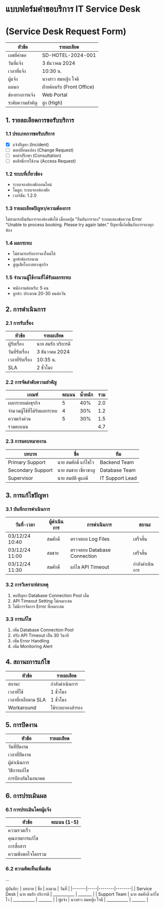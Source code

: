 # แบบฟอร์มคำขอบริการ IT Service Desk
# (Service Desk Request Form)

| หัวข้อ | รายละเอียด |
|-------|------------|
| เลขที่คำขอ | SD-HOTEL-2024-001 |
| วันที่แจ้ง | 3 ธันวาคม 2024 |
| เวลาที่แจ้ง | 10:30 น. |
| ผู้แจ้ง | นางสาว สมหญิง ใจดี |
| แผนก | ฝ่ายต้อนรับ (Front Office) |
| ช่องทางการแจ้ง | Web Portal |
| ระดับความสำคัญ | สูง (High) |

## 1. รายละเอียดการขอรับบริการ

### 1.1 ประเภทการขอรับบริการ
- [x] แจ้งปัญหา (Incident)
- [ ] ขอเปลี่ยนแปลง (Change Request)
- [ ] ขอคำปรึกษา (Consultation)
- [ ] ขอสิทธิ์การใช้งาน (Access Request)

### 1.2 ระบบที่เกี่ยวข้อง
- ระบบจองห้องพักออนไลน์
- โมดูล: ระบบจองห้องพัก
- เวอร์ชัน: 1.2.0

### 1.3 รายละเอียดปัญหา/ความต้องการ
ไม่สามารถยืนยันการจองห้องพักได้ เมื่อกดปุ่ม "ยืนยันการจอง" ระบบแสดงข้อความ Error "Unable to process booking. Please try again later." ปัญหานี้เกิดขึ้นกับการจองทุกห้อง

### 1.4 ผลกระทบ
- ไม่สามารถรับการจองใหม่ได้
- ลูกค้าต้องรอนาน
- สูญเสียโอกาสทางธุรกิจ

### 1.5 จำนวนผู้ใช้งานที่ได้รับผลกระทบ
- พนักงานต้อนรับ: 5 คน
- ลูกค้า: ประมาณ 20-30 คนต่อวัน

## 2. การดำเนินการ

### 2.1 การรับเรื่อง

| หัวข้อ | รายละเอียด |
|-------|------------|
| ผู้รับเรื่อง | นาย สมรัก บริการดี |
| วันที่รับเรื่อง | 3 ธันวาคม 2024 |
| เวลาที่รับเรื่อง | 10:35 น. |
| SLA | 2 ชั่วโมง |

### 2.2 การจัดลำดับความสำคัญ

| เกณฑ์ | คะแนน | น้ำหนัก | รวม |
|-------|--------|---------|------|
| ผลกระทบต่อธุรกิจ | 5 | 40% | 2.0 |
| จำนวนผู้ใช้ที่ได้รับผลกระทบ | 4 | 30% | 1.2 |
| ความเร่งด่วน | 5 | 30% | 1.5 |
| รวมคะแนน | | | 4.7 |

### 2.3 การมอบหมายงาน

| บทบาท | ชื่อ | ทีม |
|-------|-----|-----|
| Primary Support | นาย สมศักดิ์ แก้ไขไว | Backend Team |
| Secondary Support | นาย สมชาย เชี่ยวชาญ | Database Team |
| Supervisor | นาย สมบัติ ดูแลดี | IT Support Lead |

## 3. การแก้ไขปัญหา

### 3.1 บันทึกการดำเนินการ

| วันที่-เวลา | ผู้ดำเนินการ | การดำเนินการ | สถานะ |
|------------|--------------|---------------|--------|
| 03/12/24 10:40 | สมศักดิ์ | ตรวจสอบ Log Files | เสร็จสิ้น |
| 03/12/24 11:00 | สมชาย | ตรวจสอบ Database Connection | เสร็จสิ้น |
| 03/12/24 11:30 | สมศักดิ์ | แก้ไข API Timeout | กำลังดำเนินการ |

### 3.2 การวิเคราะห์สาเหตุ
1. พบปัญหา Database Connection Pool เต็ม
2. API Timeout Setting ไม่เหมาะสม
3. ไม่มีการจัดการ Error ที่เหมาะสม

### 3.3 การแก้ไข
1. เพิ่ม Database Connection Pool
2. ปรับ API Timeout เป็น 30 วินาที
3. เพิ่ม Error Handling
4. เพิ่ม Monitoring Alert

## 4. สถานะการแก้ไข

| หัวข้อ | รายละเอียด |
|-------|------------|
| สถานะ | กำลังดำเนินการ |
| เวลาที่ใช้ | 1 ชั่วโมง |
| เวลาที่เหลือตาม SLA | 1 ชั่วโมง |
| Workaround | ใช้ระบบจองสำรอง |

## 5. การปิดงาน

| หัวข้อ | รายละเอียด |
|-------|------------|
| วันที่ปิดงาน | |
| เวลาที่ปิดงาน | |
| ผู้ดำเนินการ | |
| วิธีการแก้ไข | |
| การป้องกันในอนาคต | |

## 6. การประเมินผล

### 6.1 การประเมินโดยผู้แจ้ง

| หัวข้อ | คะแนน (1-5) |
|-------|-------------|
| ความรวดเร็ว | |
| คุณภาพการแก้ไข | |
| การสื่อสาร | |
| ความพึงพอใจโดยรวม | |

### 6.2 ความคิดเห็นเพิ่มเติม
...

ผู้บันทึก:
| บทบาท | ชื่อ | ลงนาม | วันที่ |
|-------|-----|--------|--------|
| Service Desk | นาย สมรัก บริการดี | ___________ | _______ |
| Support Team | นาย สมศักดิ์ แก้ไขไว | ___________ | _______ |
| ผู้แจ้ง | นางสาว สมหญิง ใจดี | ___________ | _______ |
